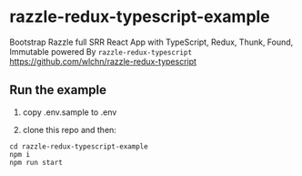 # razzle-redux-typescript-example
Bootstrap Razzle full SRR React App with TypeScript, Redux, Thunk, Found, Immutable powered By `razzle-redux-typescript` https://github.com/wlchn/razzle-redux-typescript

## Run the example
1. copy .env.sample to .env

2. clone this repo and then:
```
cd razzle-redux-typescript-example
npm i
npm run start
```
